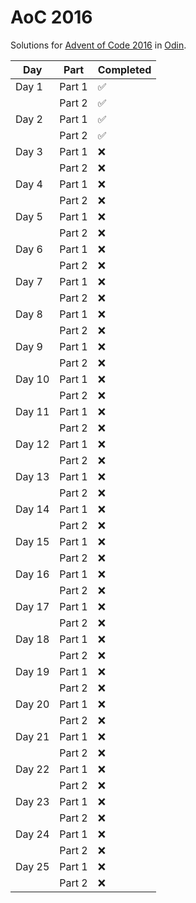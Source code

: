 # AoC 2016

Solutions for [Advent of Code 2016](https://adventofcode.com/2016) in [Odin](https://odin-lang.org/).

| **Day** | **Part** | **Completed** |
|---------|----------|---------------|
| Day 1   | Part 1   | ✅            |
|         | Part 2   | ✅            |
| Day 2   | Part 1   | ✅            |
|         | Part 2   | ✅            |
| Day 3   | Part 1   | ❌            |
|         | Part 2   | ❌            |
| Day 4   | Part 1   | ❌            |
|         | Part 2   | ❌            |
| Day 5   | Part 1   | ❌            |
|         | Part 2   | ❌            |
| Day 6   | Part 1   | ❌            |
|         | Part 2   | ❌            |
| Day 7   | Part 1   | ❌            |
|         | Part 2   | ❌            |
| Day 8   | Part 1   | ❌            |
|         | Part 2   | ❌            |
| Day 9   | Part 1   | ❌            |
|         | Part 2   | ❌            |
| Day 10  | Part 1   | ❌            |
|         | Part 2   | ❌            |
| Day 11  | Part 1   | ❌            |
|         | Part 2   | ❌            |
| Day 12  | Part 1   | ❌            |
|         | Part 2   | ❌            |
| Day 13  | Part 1   | ❌            |
|         | Part 2   | ❌            |
| Day 14  | Part 1   | ❌            |
|         | Part 2   | ❌            |
| Day 15  | Part 1   | ❌            |
|         | Part 2   | ❌            |
| Day 16  | Part 1   | ❌            |
|         | Part 2   | ❌            |
| Day 17  | Part 1   | ❌            |
|         | Part 2   | ❌            |
| Day 18  | Part 1   | ❌            |
|         | Part 2   | ❌            |
| Day 19  | Part 1   | ❌            |
|         | Part 2   | ❌            |
| Day 20  | Part 1   | ❌            |
|         | Part 2   | ❌            |
| Day 21  | Part 1   | ❌            |
|         | Part 2   | ❌            |
| Day 22  | Part 1   | ❌            |
|         | Part 2   | ❌            |
| Day 23  | Part 1   | ❌            |
|         | Part 2   | ❌            |
| Day 24  | Part 1   | ❌            |
|         | Part 2   | ❌            |
| Day 25  | Part 1   | ❌            |
|         | Part 2   | ❌            |